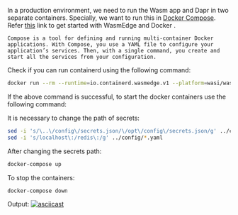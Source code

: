 

In a production environment, we need to run the Wasm app and Dapr in two separate containers. Specially, we want to run this in [Docker Compose](https://docs.docker.com/compose/). Refer [this](https://github.com/WasmEdge/docs/blob/main/docs/develop/getting-started/quick_start_docker.md) link to get started with WasmEdge and Docker
.
```
Compose is a tool for defining and running multi-container Docker applications. With Compose, you use a YAML file to configure your application’s services. Then, with a single command, you create and start all the services from your configuration.
```

Check if you can run containerd using the following command:

```sh
docker run --rm --runtime=io.containerd.wasmedge.v1 --platform=wasi/wasm secondstate/rust-example-hello:latest
```

If the above command is successful, to start the docker containers use the following command:

It is necessary to change the path of secrets:

```sh
sed -i 's/\..\/config\/secrets.json/\/opt\/config\/secrets.json/g' ../config/local-secret-store.yaml
sed -i 's/localhost\:/redis\:/g' ../config/*.yaml
```

After changing the secrets path:

```sh
docker-compose up
```

To stop the containers:

```sh
docker-compose down
```

Output:
[![asciicast](https://asciinema.org/a/563689.svg)](https://asciinema.org/a/563689)